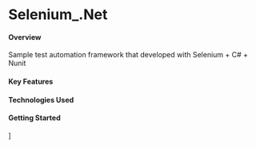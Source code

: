 # Selenium_.Net

#### Overview

Sample test automation framework that developed with Selenium + C# + Nunit

#### Key Features


#### Technologies Used



#### Getting Started
]

